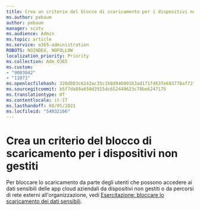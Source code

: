 ```yaml
---
title: Crea un criterio del blocco di scaricamento per i dispositivi non gestiti
ms.author: pebaum
author: pebaum
manager: scotv
ms.audience: Admin
ms.topic: article
ms.service: o365-administration
ROBOTS: NOINDEX, NOFOLLOW
localization_priority: Priority
ms.collection: Adm_O365
ms.custom:
- "9003042"
- "11071"
ms.openlocfilehash: 320d803c6242ac35c168d946001b3ad171fd63fe693778af72fb50fe305dc572
ms.sourcegitcommit: b5f7da89a650d2915dc652449623c78be6247175
ms.translationtype: HT
ms.contentlocale: it-IT
ms.lasthandoff: 08/05/2021
ms.locfileid: "54032166"
---
```

# <a name="create-a-block-download-policy-for-unmanaged-devices"></a>Crea un criterio del blocco di scaricamento per i dispositivi non gestiti

Per bloccare lo scaricamento da parte degli utenti che possono accedere ai dati sensibili delle app cloud aziendali da dispositivi non gestiti o da percorsi di rete esterni all'organizzazione, vedi [Esercitazione: bloccare lo scaricamento dei dati sensibili](https://docs.microsoft.com/cloud-app-security/use-case-proxy-block-session-aad).



